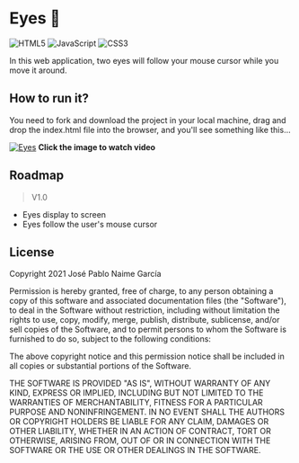 # Eyes 👀
![HTML5](https://img.shields.io/badge/html5-%23E34F26.svg?style=for-the-badge&logo=html5&logoColor=white)
![JavaScript](https://img.shields.io/badge/javascript-%23323330.svg?style=for-the-badge&logo=javascript&logoColor=%23F7DF1E)
![CSS3](https://img.shields.io/badge/css3-%231572B6.svg?style=for-the-badge&logo=css3&logoColor=white)

In this web application, two eyes will follow your mouse cursor while you move it around.

## How to run it?
You need to fork and download the project in your local machine, drag and drop the index.html file into the browser, and you'll see something like this...


[![Eyes](http://i3.ytimg.com/vi/vMvwfOjUM68/maxresdefault.jpg)](https://youtu.be/vMvwfOjUM68 "Eyes")
**Click the image to watch video**

## Roadmap
> V1.0
- Eyes display to screen
- Eyes follow the user's mouse cursor

## License
Copyright 2021 José Pablo Naime García

Permission is hereby granted, free of charge, to any person obtaining a copy of this software and associated documentation files (the "Software"), to deal in the Software without restriction, including without limitation the rights to use, copy, modify, merge, publish, distribute, sublicense, and/or sell copies of the Software, and to permit persons to whom the Software is furnished to do so, subject to the following conditions:

The above copyright notice and this permission notice shall be included in all copies or substantial portions of the Software.

THE SOFTWARE IS PROVIDED "AS IS", WITHOUT WARRANTY OF ANY KIND, EXPRESS OR IMPLIED, INCLUDING BUT NOT LIMITED TO THE WARRANTIES OF MERCHANTABILITY, FITNESS FOR A PARTICULAR PURPOSE AND NONINFRINGEMENT. IN NO EVENT SHALL THE AUTHORS OR COPYRIGHT HOLDERS BE LIABLE FOR ANY CLAIM, DAMAGES OR OTHER LIABILITY, WHETHER IN AN ACTION OF CONTRACT, TORT OR OTHERWISE, ARISING FROM, OUT OF OR IN CONNECTION WITH THE SOFTWARE OR THE USE OR OTHER DEALINGS IN THE SOFTWARE.
